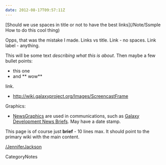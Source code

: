 ```yaml
---
date: 2012-08-17T09:57:11Z
---
```


<div class='noteItemHeader'>[Should we use spaces in title or not to have the best links](/Note/Ssmple How to do this cool thing)</div>

Opps, that was the mistake I made. Links vs title. Link - no spaces. Link label - anything.

This will be some text *describing what this is about*. Then maybe a few bullet points:

* this one
* and ** wow**

[<Screencast>](/screencast/fake) link.
* http://wiki.galaxyproject.org/Images/ScreencastFrame

Graphics:
* [NewsGraphics](/src/Images/NewsGraphics/index.md) are used in communications, such as [Galaxy Development News Briefs](/src/DevNewsBriefs/index.md). May have a date stamp.

This page is of course just **brief** - 10 lines max. It should point to the primary wiki with the main content. 

[/JenniferJackson](/src/JenniferJackson/index.md)


CategoryNotes
